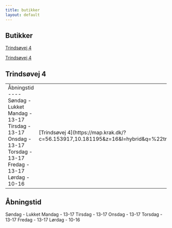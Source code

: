 ```yaml
---
title: butikker
layout: default
---
```


Butikker
----
[Trindsøvej 4](https://www.google.com/maps/place/Trindsøvej+4,+8000+Aarhus/)  

[Trindsøvej 4](https://map.krak.dk/?c=56.153917,10.181195&z=16&q=%22trindsøvej%204%22;geo)

Trindsøvej 4
----
<table>
<td>
Åbningstid
----
Søndag - Lukket
Mandag - 13-17
Tirsdag - 13-17
Onsdag - 13-17
Torsdag - 13-17
Fredag - 13-17
Lørdag - 10-16
</td>

<td>
[Trindsøvej 4](https://map.krak.dk/?c=56.153917,10.181195&z=16&l=hybrid&q=%22trindsøvej%204%22;geo&som=Bl)
</td>

<td><iframe
 width="560" height="315"
 src="https://map.krak.dk/?c=56.153917,10.181195&z=16&l=hybrid&q=%22trindsøvej%204%22;geo&som=Bl"
 title="Trindsøvej 4, Århus"
 frameborder="0"
 allowfullscreen
 >
</iframe></td>

</table>

Åbningstid
----
Søndag - Lukket
Mandag - 13-17
Tirsdag - 13-17
Onsdag - 13-17
Torsdag - 13-17
Fredag - 13-17
Lørdag - 10-16
